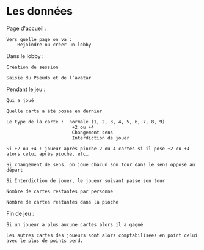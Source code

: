 # Les données


Page d'accueil : 

    Vers quelle page on va :
        Rejoindre ou créer un lobby
    

Dans le lobby :

    Création de session

    Saisie du Pseudo et de l’avatar

Pendant le jeu :

    Qui a joué

    Quelle carte a été posée en dernier

    Le type de la carte :  normale (1, 2, 3, 4, 5, 6, 7, 8, 9)
                            +2 ou +4
                            Changement sens
                            Interdiction de jouer

    Si +2 ou +4 : joueur après pioche 2 ou 4 cartes si il pose +2 ou +4 alors celui après pioche, etc…

    Si changement de sens, on joue chacun son tour dans le sens opposé au départ

    Si Interdiction de jouer, le joueur suivant passe son tour

    Nombre de cartes restantes par personne

    Nombre de cartes restantes dans la pioche

Fin de jeu :

    Si un joueur a plus aucune cartes alors il a gagné

    Les autres cartes des joueurs sont alors comptabilisées en point celui avec le plus de points perd. 
